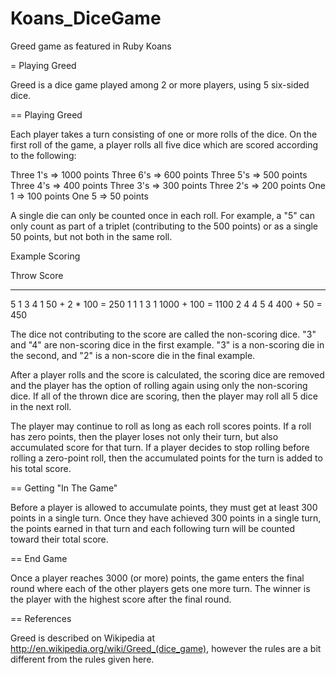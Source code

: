 # Koans_DiceGame
Greed game as featured in Ruby Koans

= Playing Greed

Greed is a dice game played among 2 or more players, using 5
six-sided dice.

== Playing Greed

Each player takes a turn consisting of one or more rolls of the dice.
On the first roll of the game, a player rolls all five dice which are
scored according to the following:

  Three 1's => 1000 points
  Three 6's =>  600 points
  Three 5's =>  500 points
  Three 4's =>  400 points
  Three 3's =>  300 points
  Three 2's =>  200 points
  One   1   =>  100 points
  One   5   =>   50 points

A single die can only be counted once in each roll.  For example,
a "5" can only count as part of a triplet (contributing to the 500
points) or as a single 50 points, but not both in the same roll.

Example Scoring

   Throw       Score
   ---------   ------------------
   5 1 3 4 1   50 + 2 * 100 = 250
   1 1 1 3 1   1000 + 100 = 1100
   2 4 4 5 4   400 + 50 = 450

The dice not contributing to the score are called the non-scoring
dice.  "3" and "4" are non-scoring dice in the first example.  "3" is
a non-scoring die in the second, and "2" is a non-score die in the
final example.

After a player rolls and the score is calculated, the scoring dice are
removed and the player has the option of rolling again using only the
non-scoring dice. If all of the thrown dice are scoring, then the
player may roll all 5 dice in the next roll.

The player may continue to roll as long as each roll scores points. If
a roll has zero points, then the player loses not only their turn, but
also accumulated score for that turn. If a player decides to stop
rolling before rolling a zero-point roll, then the accumulated points
for the turn is added to his total score.

== Getting "In The Game"

Before a player is allowed to accumulate points, they must get at
least 300 points in a single turn. Once they have achieved 300 points
in a single turn, the points earned in that turn and each following
turn will be counted toward their total score.

== End Game

Once a player reaches 3000 (or more) points, the game enters the final
round where each of the other players gets one more turn. The winner
is the player with the highest score after the final round.

== References

Greed is described on Wikipedia at
http://en.wikipedia.org/wiki/Greed_(dice_game), however the rules are
a bit different from the rules given here.
